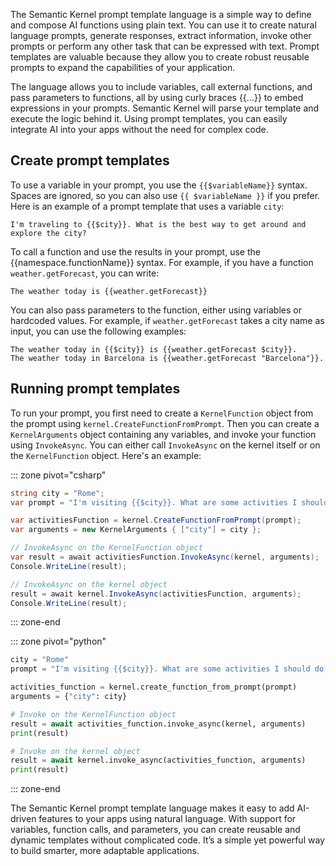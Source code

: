 The Semantic Kernel prompt template language is a simple way to define and compose AI functions using plain text. You can use it to create natural language prompts, generate responses, extract information, invoke other prompts or perform any other task that can be expressed with text. Prompt templates are valuable because they allow you to create robust reusable prompts to expand the capabilities of your application.

The language allows you to include variables, call external functions, and pass parameters to functions, all by using curly braces {{...}} to embed expressions in your prompts. Semantic Kernel will parse your template and execute the logic behind it. Using prompt templates, you can easily integrate AI into your apps without the need for complex code.

## Create prompt templates

To use a variable in your prompt, you use the `{{$variableName}}` syntax. Spaces are ignored, so you can also use `{{ $variableName }}` if you prefer. Here is an example of a prompt template that uses a variable `city`:

`I'm traveling to {{$city}}. What is the best way to get around and explore the city?`

To call a function and use the results in your prompt, use the {{namespace.functionName}} syntax. For example, if you have a function `weather.getForecast`, you can write:

`The weather today is {{weather.getForecast}}`

You can also pass parameters to the function, either using variables or hardcoded values. For example, if `weather.getForecast` takes a city name as input, you can use the following examples:

```console
The weather today in {{$city}} is {{weather.getForecast $city}}.
The weather today in Barcelona is {{weather.getForecast "Barcelona"}}.
```

## Running prompt templates

To run your prompt, you first need to create a `KernelFunction` object from the prompt using `kernel.CreateFunctionFromPrompt`. Then you can create a `KernelArguments` object containing any variables, and invoke your function using `InvokeAsync`. You can either call `InvokeAsync` on the kernel itself or on the `KernelFunction` object. Here's an example:

::: zone pivot="csharp"

```c#
string city = "Rome";
var prompt = "I'm visiting {{$city}}. What are some activities I should do today?";

var activitiesFunction = kernel.CreateFunctionFromPrompt(prompt);
var arguments = new KernelArguments { ["city"] = city };

// InvokeAsync on the KernelFunction object
var result = await activitiesFunction.InvokeAsync(kernel, arguments);
Console.WriteLine(result);

// InvokeAsync on the kernel object
result = await kernel.InvokeAsync(activitiesFunction, arguments);
Console.WriteLine(result);
```

::: zone-end

::: zone pivot="python"

```python
city = "Rome"
prompt = "I'm visiting {{$city}}. What are some activities I should do today?"

activities_function = kernel.create_function_from_prompt(prompt)
arguments = {"city": city}

# Invoke on the KernelFunction object
result = await activities_function.invoke_async(kernel, arguments)
print(result)

# Invoke on the kernel object
result = await kernel.invoke_async(activities_function, arguments)
print(result)
```

::: zone-end

The Semantic Kernel prompt template language makes it easy to add AI-driven features to your apps using natural language. With support for variables, function calls, and parameters, you can create reusable and dynamic templates without complicated code. It’s a simple yet powerful way to build smarter, more adaptable applications.
